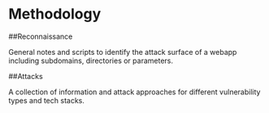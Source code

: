 # Methodology

##Reconnaissance

General notes and scripts to identify the attack surface of a webapp including subdomains, directories or parameters.


##Attacks

A collection of information and attack approaches for different vulnerability types and tech stacks.   
